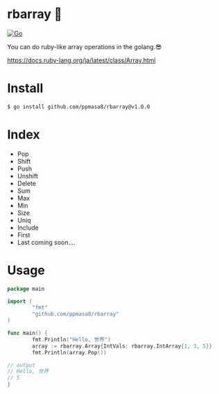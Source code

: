 # rbarray &#x1f48e;
[![Go](https://github.com/ppmasa8/rbarray/actions/workflows/go.yml/badge.svg?branch=master)](https://github.com/ppmasa8/rbarray/actions/workflows/go.yml)

You can do ruby-like array operations in the golang.&#x1f60e;

https://docs.ruby-lang.org/ja/latest/class/Array.html

# Install
```zsh
$ go install github.com/ppmasa8/rbarray@v1.0.0
```

# Index
- Pop
- Shift
- Push
- Unshift
- Delete
- Sum
- Max
- Min
- Size
- Uniq
- Include
- First
- Last
coming soon....

# Usage
```go
package main

import (
        "fmt"
        "github.com/ppmasa8/rbarray"
)

func main() {
        fmt.Println("Hello, 世界")
        array := rbarray.Array{IntVals: rbarray.IntArray{1, 3, 5}}
        fmt.Println(array.Pop())

// output
// Hello, 世界
// 5
}
```
